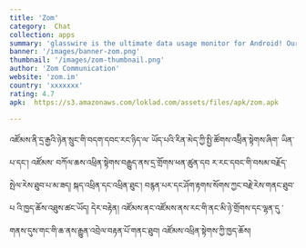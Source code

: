 ```yaml
---
title: 'Zom'
category:  Chat
collection: apps
summary: 'glasswire is the ultimate data usage monitor for Android! Our app makes it easy to monitor your mobile data usage, data limits, and WiFi network activity. Instantly see what apps are slowing your phone’s Internet connection or wasting your mobile data.'
banner: '/images/banner-zom.png'
thumbnail: '/images/zom-thumbnail.png'
author: 'Zom Communication'
website: 'zom.im'
country: 'xxxxxxx'
rating: 4.7
apk:  https://s3.amazonaws.com/loklad.com/assets/files/apk/zom.apk

---
```

འཛོམས་ནི་དྲ་རྒྱའི་ཉེན་སྲུང་གི་བདག་དབང་རང་ཉིད་ལ་ ཡོད་པའི་རིན་མེད་ཀྱི་སྤྱི་ཚོགས་འཕྲིིན་སྟེགས་ཞིག་ ཡིན་པ་དང་། འཛོམས་ བཀོལ་ཆས་འཕྲིན་སྟེགས་བརྒྱུད་ནས་དྲ་གྲོགས་ཕན་ཚུན་དབ ར་རང་དབང་གི་བསམ་བརྗོད་སྤེལ་རེས་ཐུབ་པ་མ་ཟད། སྐད་འཕྲིན་དང་འཕྲིན་ཐུང་། བརྙན་པར་དང་ཤོག་རྟགས་སོགས་ཀྱང་བརྗེ་རེས་གནང་ཐུབ་པ འི་ཁྱད་ཆོས་འཐུས་ཚང་ཡོད། དེར་བརྟེན། འཛོམས་ནང་འཛོམས་ནས་རང་གི་ནང་མི་ཉེ་གྲོགས་དང་ལྷན་དུ ་གནས་དུས་གང་གི་ཆ་ནས་རྒྱུན་འབྲེལ་བརྟན་པོ་གནང་ཐུབ། འཛོམས་འཕྲིན་སྟེགས་ཀྱི་ཁྱད་ཆོས།